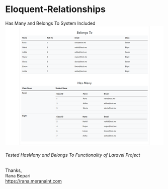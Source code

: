 # Eloquent-Relationships
Has Many and Belongs To System Included
![Screenshot](screenshots/screenshot.png)
<h6>Tested HasMany and Belongs To Functionality of Laravel Project</h6>

Thanks, </br>
Rana Bepari </br>
<a href="https://rana.meranaint.com">https://rana.meranaint.com</a>
